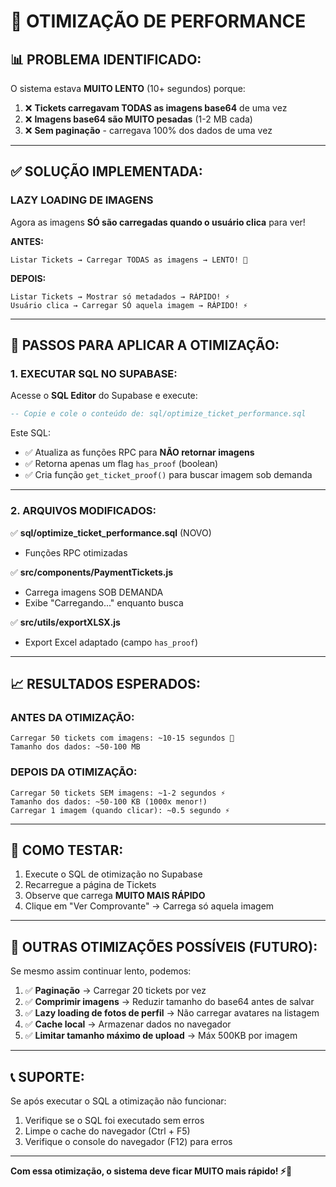 # 🚀 OTIMIZAÇÃO DE PERFORMANCE

## 📊 **PROBLEMA IDENTIFICADO:**

O sistema estava **MUITO LENTO** (10+ segundos) porque:

1. ❌ **Tickets carregavam TODAS as imagens base64** de uma vez
2. ❌ **Imagens base64 são MUITO pesadas** (1-2 MB cada)
3. ❌ **Sem paginação** - carregava 100% dos dados de uma vez

---

## ✅ **SOLUÇÃO IMPLEMENTADA:**

### **LAZY LOADING DE IMAGENS**

Agora as imagens **SÓ são carregadas quando o usuário clica** para ver!

**ANTES:**
```
Listar Tickets → Carregar TODAS as imagens → LENTO! 🐌
```

**DEPOIS:**
```
Listar Tickets → Mostrar só metadados → RÁPIDO! ⚡
Usuário clica → Carregar SÓ aquela imagem → RÁPIDO! ⚡
```

---

## 📝 **PASSOS PARA APLICAR A OTIMIZAÇÃO:**

### **1. EXECUTAR SQL NO SUPABASE:**

Acesse o **SQL Editor** do Supabase e execute:

```sql
-- Copie e cole o conteúdo de: sql/optimize_ticket_performance.sql
```

Este SQL:
- ✅ Atualiza as funções RPC para **NÃO retornar imagens**
- ✅ Retorna apenas um flag `has_proof` (boolean)
- ✅ Cria função `get_ticket_proof()` para buscar imagem sob demanda

---

### **2. ARQUIVOS MODIFICADOS:**

✅ **sql/optimize_ticket_performance.sql** (NOVO)
  - Funções RPC otimizadas

✅ **src/components/PaymentTickets.js**
  - Carrega imagens SOB DEMANDA
  - Exibe "Carregando..." enquanto busca

✅ **src/utils/exportXLSX.js**
  - Export Excel adaptado (campo `has_proof`)

---

## 📈 **RESULTADOS ESPERADOS:**

### **ANTES DA OTIMIZAÇÃO:**
```
Carregar 50 tickets com imagens: ~10-15 segundos 🐌
Tamanho dos dados: ~50-100 MB
```

### **DEPOIS DA OTIMIZAÇÃO:**
```
Carregar 50 tickets SEM imagens: ~1-2 segundos ⚡
Tamanho dos dados: ~50-100 KB (1000x menor!)
Carregar 1 imagem (quando clicar): ~0.5 segundo ⚡
```

---

## 🧪 **COMO TESTAR:**

1. Execute o SQL de otimização no Supabase
2. Recarregue a página de Tickets
3. Observe que carrega **MUITO MAIS RÁPIDO**
4. Clique em "Ver Comprovante" → Carrega só aquela imagem

---

## 🎯 **OUTRAS OTIMIZAÇÕES POSSÍVEIS (FUTURO):**

Se mesmo assim continuar lento, podemos:

1. ✅ **Paginação** → Carregar 20 tickets por vez
2. ✅ **Comprimir imagens** → Reduzir tamanho do base64 antes de salvar
3. ✅ **Lazy loading de fotos de perfil** → Não carregar avatares na listagem
4. ✅ **Cache local** → Armazenar dados no navegador
5. ✅ **Limitar tamanho máximo de upload** → Máx 500KB por imagem

---

## 📞 **SUPORTE:**

Se após executar o SQL a otimização não funcionar:

1. Verifique se o SQL foi executado sem erros
2. Limpe o cache do navegador (Ctrl + F5)
3. Verifique o console do navegador (F12) para erros

---

**Com essa otimização, o sistema deve ficar MUITO mais rápido! ⚡🚀**

